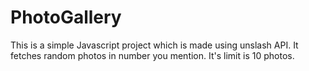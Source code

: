 # PhotoGallery
This is a simple Javascript project which is made using unslash API. It fetches random photos in number you mention. It's limit is 10 photos.
